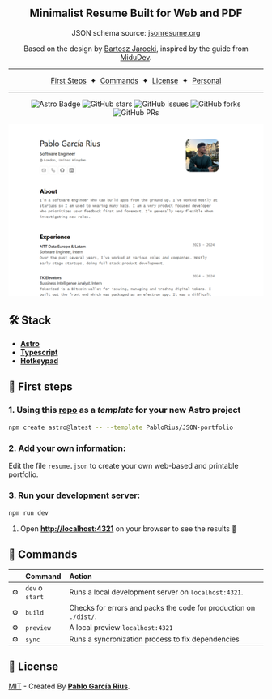 <div align="center">
  <h2>
    Minimalist Resume Built for <b>Web</b> and <b>PDF</b>
  </h2>
  <p>
    JSON schema source: <a href="https://jsonresume.org/schema/">jsonresume.org</a>
  </p>
  <p>
    Based on the design by <a href="https://github.com/BartoszJarocki/cv">Bartosz Jarocki</a>, inspired by the guide from <a href="https://github.com/midudev/minimalist-portfolio-json">MiduDev</a>.
  </p>
</div>

---

<div align="center">
  <a href="#-first-steps">First Steps</a>
  <span>&nbsp;✦&nbsp;</span>
  <a href="#-commands">Commands</a>
  <span>&nbsp;✦&nbsp;</span>
  <a href="#-license">License</a>
  <span>&nbsp;✦&nbsp;</span>
  <a href="https://pablo-garcia-rius.vercel.app/">Personal</a>
</div>

---

<div align="center">

![Astro Badge](https://img.shields.io/badge/Astro-BC52EE?logo=astro&logoColor=fff&style=flat)
![GitHub stars](https://img.shields.io/github/stars/PabloRius/JSON-portfolio)
![GitHub issues](https://img.shields.io/github/issues/PabloRius/JSON-portfolio)
![GitHub forks](https://img.shields.io/github/forks/PabloRius/JSON-portfolio)
![GitHub PRs](https://img.shields.io/github/issues-pr/PabloRius/JSON-portfolio)

</div>

<img src="Result.png" />

## 🛠️ Stack

- [**Astro**](https://astro.build/)
- [**Typescript**](https://www.typescriptlang.org/)
- [**Hotkeypad**](https://github.com/jesubohr/hotkeypad)

## 🚀 First steps

### 1. Using this [repo](https://github.com/PabloRius/JSON-portfolio) as a _template_ for your new Astro project

```bash
npm create astro@latest -- --template PabloRius/JSON-portfolio
```

### 2. Add your own information:

Edit the file `resume.json` to create your own web-based and printable portfolio.

### 3. Run your development server:

```bash
npm run dev
```

1. Open [**http://localhost:4321**](http://localhost:4321/) on your browser to see the results 🚀

## 🧞 Commands

|     | Command         | Action                                                            |
| :-- | :-------------- | :---------------------------------------------------------------- |
| ⚙️  | `dev` o `start` | Runs a local development server on `localhost:4321`.              |
| ⚙️  | `build`         | Checks for errors and packs the code for production on `./dist/`. |
| ⚙️  | `preview`       | A local preview `localhost:4321`                                  |
| ⚙️  | `sync   `       | Runs a syncronization process to fix dependencies                 |

## 🔑 License

[MIT](LICENSE.txt) - Created By [**Pablo García Rius**](https://pablo-garcia-rius.vercel.app/).
